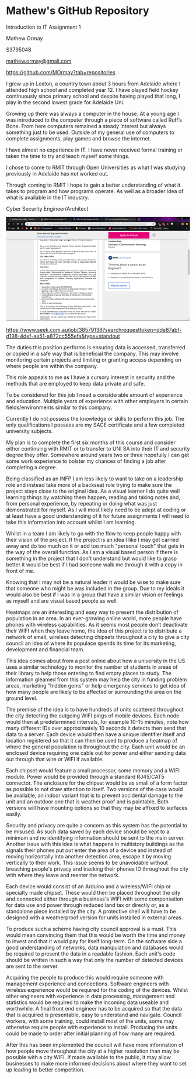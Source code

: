 # Mathew's GitHub Repository

Introduction to IT Assignment 1 

Mathew Ormay 

S3795048 

mathew.ormay@gmail.com 

https://github.com/MOrmay?tab=repositories 

I grew up in Loxton, a country town about 3 hours from Adelaide where I attended high school and completed year 12. I have played field hockey continuously since primary school and despite having played that long, I play in the second lowest grade for Adelaide Uni.
 

Growing up there was always a computer in the house. At a young age I was introduced to the computer through a piece of software called Ruff’s Bone. From here computers remained a steady interest but always something just to be used. Outside of my general use of computers to complete assignments, play games and browse the internet.

I have almost no experience in IT. I have never received formal training or taken the time to try and teach myself some things. 

I chose to come to RMIT through Open Universities as what I was studying previously in Adelaide has not worked out.  

Through coming to RMIT I hope to gain a better understanding of what it takes to program and how programs operate. As well as a broader idea of what is available in the IT industry. 

Cyber Security Engineer/Architect

![alt text](https://github.com/MOrmay/MOrmay.github.io/blob/master/jobquestion.png?raw=true "Job Search Image")

https://www.seek.com.au/job/38579138?searchrequesttoken=dde87abf-d198-4def-ae51-a872cc555efa&type=standout 

The duties this position performs is ensuring data is accessed, transferred or copied in a safe way that is beneficial the company. This may involve monitoring certain projects and limiting or granting access depending on where people are within the company. 

This role appeals to me as I have a cursory interest in security and the methods that are employed to keep data private and safe. 

To be considered for this job I need a considerable amount of experience and education. Multiple years of experience with other employers in certain fields/environments similar to this company.  

Currently I do not possess the knowledge or skills to perform this job. The only qualifications I possess are my SACE certificate and a few completed university subjects. 

My plan is to complete the first six months of this course and consider either continuing with RMIT or to transfer to UNI SA into their IT and security degree they offer. Somewhere around years two or three hopefully I can get some work experience to bolster my chances of finding a job after completing a degree.
 
Being classified as an INFP I am less likely to want to take on a leadership role and instead take more of a backseat role trying to make sure the project stays close to the original idea. As a visual learner I do quite well learning things by watching them happen, reading and taking notes and, from personal experience, by repeating or doing what was just demonstrated for myself. As I will most likely need to be adept at coding or at least have a good understanding of it for future assignments I will need to take this information into account whilst I am learning. 

Whilst in a team I am likely to go with the flow to keep people happy with their vision of the project. If the project is an idea I like I may get carried away and do too much on it or add too much "personal touch" that gets in the way of the overall function. As I am a visual based person if there is something in the project that I don't understand but would like to grasp better it would be best if I had someone walk me through it with a copy in front of me. 

Knowing that I may not be a natural leader it would be wise to make sure that someone who might be was included in the group. Due to my ideals it would also be best if I was in a group that have a similar vision or feelings as myself and are visual based people as well. 

Heatmaps are an interesting and easy way to present the distribution of population in an area. In an ever-growing online world, more people have phones with wireless capabilities. As it seems most people don’t deactivate their WIFI when they leave home, the idea of this project is to distribute a network of small, wireless detecting chipsets throughout a city to give a city council an idea of where its populace spends its time for its marketing, development and financial team. 

This idea comes about from a post online about how a university in the US uses a similar technology to monitor the number of students in areas of their library to help those entering to find empty places to study. The information gleamed from this system may help the city in funding problem areas, marketing "hidden gems" or help emergency services to get idea of how many people are likely to be affected or surrounding the area on the ground level. 

The premise of the idea is to have hundreds of units scattered throughout the city detecting the outgoing WIFI pings of mobile devices. Each node would then at predetermined intervals, for example 10-15 minutes, note how many different IDs over approximately 10 seconds it detects then send that data to a server. Each device would then have a unique identifier itself and location registered so that it can then be used to produce a heatmap of where the general population is throughout the city. Each unit would be an enclosed device requiring one cable out for power and either sending data out through that wire or WIFI if available. 

Each chipset would feature a small processor, some memory and a WIFI module. Power would be provided through a standard RJ45/CAT5 connector. The enclosure for the chipset would be as small of a form factor as possible to not draw attention to itself. Two versions of the case would be available, an indoor variant that is to prevent accidental damage to the unit and an outdoor one that is weather proof and is paintable. Both versions will have mounting options so that they may be affixed to surfaces easily. 

Security and privacy are quite a concern as this system has the potential to be misused. As such data saved by each device should be kept to a minimum and no identifying information should be sent to the main server. Another issue with this idea is what happens in multistory buildings as the signals their phones put out enter the area of a device and instead of moving horizontally into another detection area, escape it by moving vertically to their work. This issue seems to be unavoidable without breaching people's privacy and tracking their phones ID throughout the city with where they leave and reenter the network.  

Each device would consist of an Arduino and a wireless/WIFI chip or specialty made chipset. These would then be placed throughout the city and connected either through a business's WIFI with some compensation for data use and power through reduced land tax or directly or, as a standalone piece installed by the city. A protective shell will have to be designed with a weatherproof version for units installed in external areas.  

To produce such a scheme having city council approval is a must. This would mean convincing them that this would be worth the time and money to invest and that it would pay for itself long-term. On the software side a good understanding of networks, data manipulation and databases would be required to present the data in a readable fashion. Each unit's code should be written in such a way that only the number of detected devices are sent to the server. 

Acquiring the people to produce this would require someone with management experience and connections. Software engineers with wireless experience would be required for the coding of the devices. Whilst other engineers with experience in data processing, management and statistics would be required to make the incoming data useable and worthwhile. A final front end engineer has to be acquired so that the data that is acquired is presentable, easy to understand and navigate. Council workers, with some training, could install most of the units, some may otherwise require people with experience to install. Producing the units could be made to order after initial planning of how many are required.  

After this has been implemented the council will have more information of how people move throughout the city at a higher resolution than may be possible with a city WIFI. If made available to the public, it may allow businesses to make more informed decisions about where they want to set up leading to better competition. 
